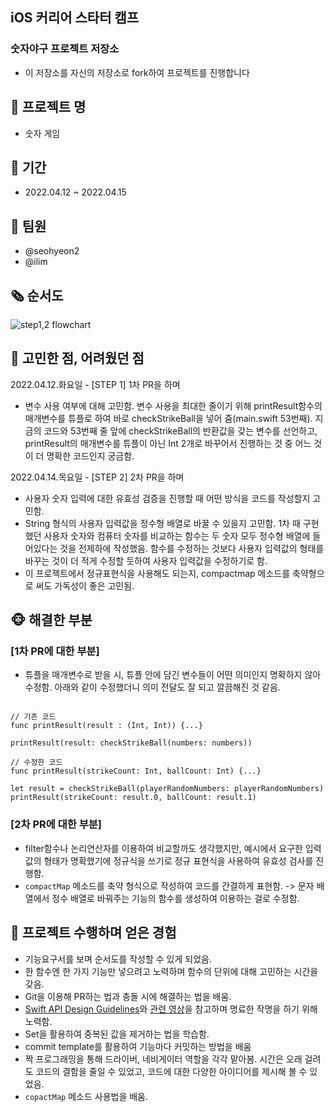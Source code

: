 ## iOS 커리어 스타터 캠프

### 숫자야구 프로젝트 저장소

- 이 저장소를 자신의 저장소로 fork하여 프로젝트를 진행합니다


## 📝 프로젝트 명

- 숫자 게임 

## 📆 기간

- 2022.04.12 ~ 2022.04.15

## 👥 팀원
- @seohyeon2
- @ilim

## 🗞 순서도
![step1,2 flowchart](https://user-images.githubusercontent.com/50102522/163531131-21a55669-fed8-4401-a417-f35ee7d5ab8a.png)


## 🙈 고민한 점, 어려웠던 점

2022.04.12.화요일 - [STEP 1] 1차 PR을 하며

- 변수 사용 여부에 대해 고민함. 변수 사용을 최대한 줄이기 위해 printResult함수의 매개변수를 튜플로 하여 바로 checkStrikeBall을 넣어 줌(main.swift 53번째). 지금의 코드와 53번째 줄 앞에 checkStrikeBall의 반환값을 갖는 변수를 선언하고, printResult의 매개변수를 튜플이 아닌 Int 2개로 바꾸어서 진행하는 것 중 어느 것이 더 명확한 코드인지 궁금함.


2022.04.14.목요일 - [STEP 2] 2차 PR을 하며
- 사용자 숫자 입력에 대한 유효성 검증을 진행할 때 어떤 방식을 코드를 작성할지 고민함.
- String 형식의 사용자 입력값을 정수형 배열로 바꿀 수 있을지 고민함. 1차 때 구현했던 사용자 숫자와 컴퓨터 숫자를 비교하는 함수는 두 숫자 모두 정수형 배열에 들어있다는 것을 전제하에 작성했음. 함수를 수정하는 것보다 사용자 입력값의 형태를 바꾸는 것이 더 적게 수정할 듯하여 사용자 입력값을 수정하기로 함.
- 이 프로젝트에서 정규표현식을 사용해도 되는지,  compactmap 메소드를 축약형으로 써도 가독성이 좋은 고민됨.


## 🐵 해결한 부분

### [1차 PR에 대한 부분]
- 튜플을 매개변수로 받을 시, 튜플 안에 담긴 변수들이 어떤 의미인지 명확하지 않아 수정함. 아래와 같이 수정했더니 의미 전달도 잘 되고 깔끔해진 것 같음.
```swift=

// 기존 코드
func printResult(result : (Int, Int)) {...}

printResult(result: checkStrikeBall(numbers: numbers))
    
// 수정한 코드        
func printResult(strikeCount: Int, ballCount: Int) {...}

let result = checkStrikeBall(playerRandomNumbers: playerRandomNumbers)
printResult(strikeCount: result.0, ballCount: result.1)

```

### [2차 PR에 대한 부분]
- filter함수나 논리연산자를 이용하여 비교할까도 생각했지만, 예시에서 요구한 입력값의 형태가 명확했기에 정규식을 쓰기로 정규 표현식을 사용하여 유효성 검사를 진행함.
- `compactMap` 메소드를 축약 형식으로 작성하여 코드를 간결하게 표현함. -> 문자 배열에서 정수 배열로 바꿔주는 기능의 함수를 생성하여 이용하는 걸로 수정함.


## 🎁 프로젝트 수행하며 얻은 경험
- 기능요구서를 보며 순서도를 작성할 수 있게 되었음.
- 한 함수엔 한 가지 기능만 넣으려고 노력하며 함수의 단위에 대해 고민하는 시간을 갖음.
- Git을 이용해 PR하는 법과 충돌 시에 해결하는 법을 배움.
- [Swift API Design Guidelines](https://www.swift.org/documentation/api-design-guidelines/)와 [관련 영상](https://www.youtube.com/watch?v=rbSnkiqPnJI)을 참고하며 명료한 작명을 하기 위해 노력함.
- Set을 활용하여 중복된 값을 제거하는 법을 학습함.
- commit template를 활용하여 기능마다 커밋하는 방법을 배움
- 짝 프로그래밍을 통해 드라이버, 네비게이터 역할을 각각 맡아봄. 시간은 오래 걸려도 코드의 결함을 줄일 수 있었고, 코드에 대한 다양한 아이디어를 제시해 볼 수 있었음.
- `copactMap` 메소드 사용법을 배움.
